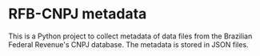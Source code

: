 # RFB-CNPJ metadata

This is a Python project to collect metadata of data files from the Brazilian Federal Revenue's CNPJ database. The metadata is stored in JSON files.
